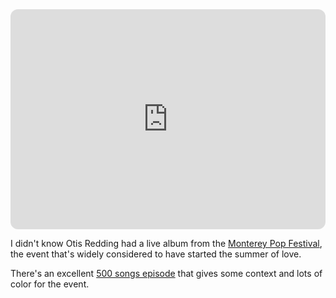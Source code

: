 <iframe style="border-radius:12px" src="https://open.spotify.com/embed/track/0FirKNAWeS1qKO49WEgSag?utm_source=generator" width="100%" height="352" frameBorder="0" allowfullscreen="" allow="autoplay; clipboard-write; encrypted-media; fullscreen; picture-in-picture" loading="lazy"></iframe>

I didn't know Otis Redding had a live album from the [Monterey Pop Festival](https://en.wikipedia.org/wiki/Monterey_International_Pop_Festival), the event that's widely considered to have started the summer of love.

There's an excellent [500 songs episode](https://500songs.com/podcast/episode-151-san-francisco-by-scott-mckenzie/) that gives some context and lots of color for the event.